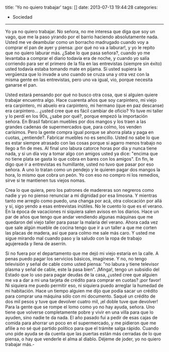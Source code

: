 title: 'Yo no quiero trabajar'
tags: []
date: 2013-07-13 19:44:28
categories:
  - Sociedad
---

Yo ya no quiero trabajar. No señora, no me interesa que diga que soy un vago, que me la paso yirando por el barrio haciendo absolutamente nada. Usted me ve deambular como un borracho madrugado cuando voy a comprar el pan de ayer y piensa: ¡por qué no va a laburar!, y yo le repito que no quiero laburar más. ¿Sabe lo que pasa señora?, cuando yo me levantaba a comprar el diario todavía era de noche, y cuando yo salía corriendo para ser el primero de la fila en las entrevistas (siempre sin éxito) usted todavía estaba tomando mate en pijama. Si usted supiera la vergüenza que lo invade a uno cuando se cruza una y otra vez con la misma gente en las entrevistas, pero uno va igual, vio, porque necesita ganarse el pan.

<!-- more -->

Usted estará pensando por qué no busco otra cosa, que si alguien quiere trabajar encuentra algo. Hace cuarenta años que soy carpintero, mi viejo era carpintero, mi abuelo era carpintero, mi hermano (que en paz descanse) era carpintero... ¿usted cree que es fácil cambiar de oficio? Yo tuve mi taller y lo perdí en los 90s, ¿sabe por qué?, porque empezó la importación señora. En Brasil fabrican muebles por dos mangos y los traen a las grandes cadenas de supermercados que, para colmo, los venden carísimos. Pero la gente compra igual porque se ahorra plata y paga en cuotas, ¿entiende?. Fabricar muebles no es sencillo. Usted no sabe lo que es estar siempre atrasado con las cosas porque si agarro menos trabajo no llego a fin de mes. Al final uno labura catorce horas por día y nunca tiene nada, y si un día voy a tomar algo con amigos usted ya dice: "encima que no tiene plata se gasta lo que cobra en bares con los amigos". En fin, le digo que ir a entrevistas es humillante, usted no tuvo que pasar por eso señora. A uno lo tratan como un pendejo y le quieren pagar dos mangos la hora, lo mismo que cobra un peón. Yo con eso no compro ni los remedios, sirve si te mantienen tus viejos nomas.

Crea lo que quiera, pero los patrones de madereras son negreros como nadie y yo no pienso renunciar a mi dignidad por esa limosna. Y mientras tanto me arreglo como puedo, una changa por acá, otra colocación por allá y sí, sigo yendo a esas entrevistas inútiles. No le cuento lo que es el verano. En la época de vacaciones ni siquiera salen avisos en los diarios. Hace un par de años que tengo que andar vendiendo algunas máquinas que me quedaron del viejo taller para pasar la malaria del verano. Ahora cada vez que sale algún mueble de cocina tengo que ir a un taller a que me corten las placas de madera, así que para colmo me sale más caro. Y usted me sigue mirando mal cuando paso y la saludo con la ropa de trabajo agujereada y llena de aserrín.

Si no fuera por el departamento que me dejó mi viejo estaría en la calle. A penas puedo pagar los servicios básicos, imagínese. Y no, no tengo televisión y señal de cable como usted piensa: "no labura y tiene televisor plasma y señal de cable, este la pasa bien". ¡Minga!, tengo un subsidio del Estado que lo uso para pagar deudas de la casa, ¿usted cree que alguien me va a dar a mi una tarjeta de crédito para comprar en cuotas? ¡por favor! Ni siquiera me puedo permitir eso, ni siquiera puedo arreglar la humedad de mi habitación. Hace un tiempo alguien me dijo que podía sacar un crédito para comprar una máquina sólo con mi documento. Saqué un crédito de dos mil pesos y tuve que devolver cuatro mil, ¡el doble tuve que devolver! Para la gente que se rompe el lomo como yo no hay ayuda, señora. Uno tiene que volverse completamente pobre y vivir en una villa para que lo ayuden, sino nadie te da nada. El año pasado fui a pedir de esas cajas de comida para ahorrar un poco en el supermercado, y me pidieron que me afilie a no sé qué partido político para que el trámite salga rápido. Cuando uno pide ayuda se da cuenta que las puertas están más cerradas de lo que piensa, o hay que venderle el alma al diablo. Déjeme de joder, yo no quiero trabajar más.-
